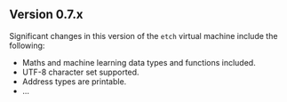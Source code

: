 ## Version 0.7.x

Significant changes in this version of the `etch` virtual machine include the following:

* Maths and machine learning data types and functions included.
* UTF-8 character set supported.
* Address types are printable.
* ...




<br/>

